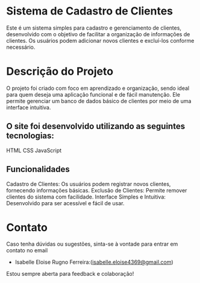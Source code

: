 # Sistema de Cadastro de Clientes
Este é um sistema simples para cadastro e gerenciamento de clientes, desenvolvido com o objetivo de facilitar a organização de informações de clientes. Os usuários podem adicionar novos clientes e excluí-los conforme necessário.

# Descrição do Projeto
O projeto foi criado com foco em aprendizado e organização, sendo ideal para quem deseja uma aplicação funcional e de fácil manutenção. Ele permite gerenciar um banco de dados básico de clientes por meio de uma interface intuitiva.

## O site foi desenvolvido utilizando as seguintes tecnologias:

HTML
CSS
JavaScript

## Funcionalidades
Cadastro de Clientes: Os usuários podem registrar novos clientes, fornecendo informações básicas.
Exclusão de Clientes: Permite remover clientes do sistema com facilidade.
Interface Simples e Intuitiva: Desenvolvido para ser acessível e fácil de usar.

# Contato
Caso tenha dúvidas ou sugestões, sinta-se à vontade para entrar em contato no email

- Isabelle Eloise Rugno Ferreira:(isabelle.eloise4369@gmail.com)

Estou sempre aberta para feedback e colaboração!
